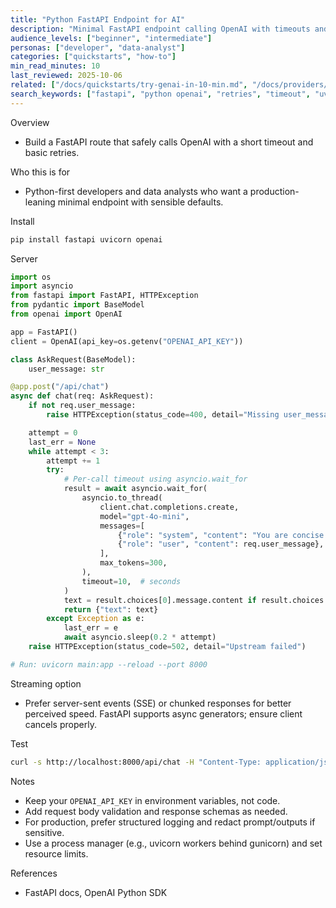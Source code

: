 ```yaml
---
title: "Python FastAPI Endpoint for AI"
description: "Minimal FastAPI endpoint calling OpenAI with timeouts and basic retries."
audience_levels: ["beginner", "intermediate"]
personas: ["developer", "data-analyst"]
categories: ["quickstarts", "how-to"]
min_read_minutes: 10
last_reviewed: 2025-10-06
related: ["/docs/quickstarts/try-genai-in-10-min.md", "/docs/providers/openai/auth-models-limits.md", "/docs/providers/security-best-practices.md"]
search_keywords: ["fastapi", "python openai", "retries", "timeout", "uvicorn"]
---
```


Overview

- Build a FastAPI route that safely calls OpenAI with a short timeout and basic retries.

Who this is for

- Python-first developers and data analysts who want a production-leaning minimal endpoint with sensible defaults.

Install

```bash
pip install fastapi uvicorn openai
```

Server

```python
import os
import asyncio
from fastapi import FastAPI, HTTPException
from pydantic import BaseModel
from openai import OpenAI

app = FastAPI()
client = OpenAI(api_key=os.getenv("OPENAI_API_KEY"))

class AskRequest(BaseModel):
    user_message: str

@app.post("/api/chat")
async def chat(req: AskRequest):
    if not req.user_message:
        raise HTTPException(status_code=400, detail="Missing user_message")

    attempt = 0
    last_err = None
    while attempt < 3:
        attempt += 1
        try:
            # Per-call timeout using asyncio.wait_for
            result = await asyncio.wait_for(
                asyncio.to_thread(
                    client.chat.completions.create,
                    model="gpt-4o-mini",
                    messages=[
                        {"role": "system", "content": "You are concise and friendly."},
                        {"role": "user", "content": req.user_message},
                    ],
                    max_tokens=300,
                ),
                timeout=10,  # seconds
            )
            text = result.choices[0].message.content if result.choices else ""
            return {"text": text}
        except Exception as e:
            last_err = e
            await asyncio.sleep(0.2 * attempt)
    raise HTTPException(status_code=502, detail="Upstream failed")

# Run: uvicorn main:app --reload --port 8000
```

Streaming option

- Prefer server-sent events (SSE) or chunked responses for better perceived speed. FastAPI supports async generators; ensure client cancels properly.

Test

```bash
curl -s http://localhost:8000/api/chat -H "Content-Type: application/json" -d '{"user_message":"Hello"}'
```

Notes

- Keep your `OPENAI_API_KEY` in environment variables, not code.
- Add request body validation and response schemas as needed.
- For production, prefer structured logging and redact prompt/outputs if sensitive.
- Use a process manager (e.g., uvicorn workers behind gunicorn) and set resource limits.

References

- FastAPI docs, OpenAI Python SDK
